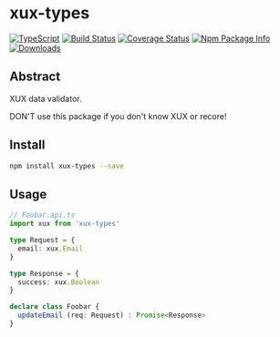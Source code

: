 # xux-types

[![TypeScript](https://img.shields.io/badge/lang-typescript-blue.svg)](https://www.tslang.cn/) [![Build Status](https://travis-ci.org/yusangeng/typed-validator.svg?branch=master)](https://travis-ci.org/yusangeng/typed-validator) [![Coverage Status](https://coveralls.io/repos/github/yusangeng/typed-validator/badge.svg?branch=master)](https://coveralls.io/github/yusangeng/typed-validator?branch=master) [![Npm Package Info](https://badge.fury.io/js/xux-types.svg)](https://www.npmjs.com/package/xux-types) [![Downloads](https://img.shields.io/npm/dw/xux-types.svg?style=flat)](https://www.npmjs.com/package/xux-types)

## Abstract

XUX data validator.

DON'T use this package if you don't know XUX or recore!

## Install

``` bash
npm install xux-types --save
```

## Usage

``` ts
// Foobar.api.ts
import xux from 'xux-types'

type Request = {
  email: xux.Email
}

type Response = {
  success: xux.Boolean
}

declare class Foobar {
  updateEmail (req: Request) : Promise<Response>
}
```
